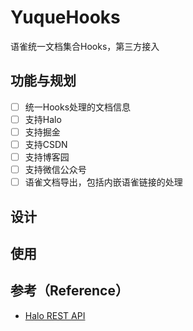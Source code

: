 # YuqueHooks

语雀统一文档集合Hooks，第三方接入

## 功能与规划

- [ ] 统一Hooks处理的文档信息
- [ ] 支持Halo
- [ ] 支持掘金
- [ ] 支持CSDN
- [ ] 支持博客园
- [ ] 支持微信公众号
- [ ] 语雀文档导出，包括内嵌语雀链接的处理

## 设计

## 使用


## 参考（Reference）

- [Halo REST API](https://api.halo.run/) 
